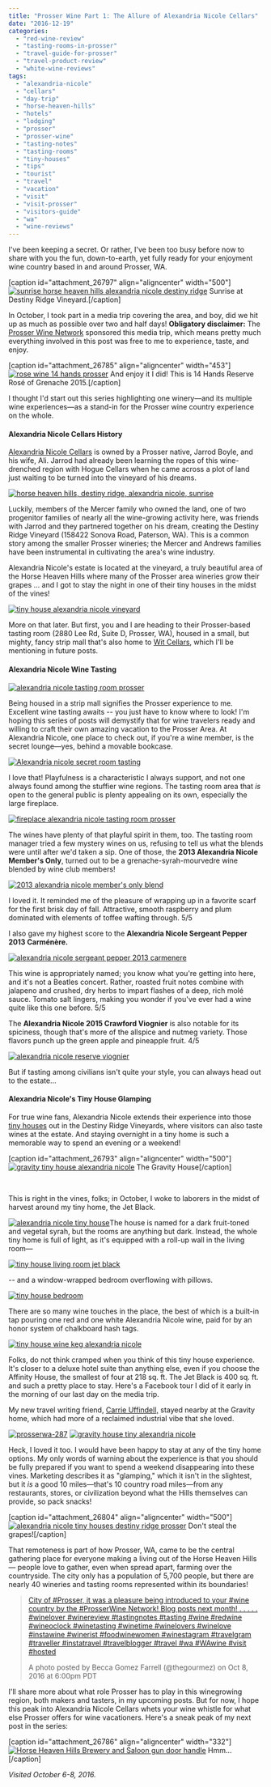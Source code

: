 ```yaml
---
title: "Prosser Wine Part 1: The Allure of Alexandria Nicole Cellars"
date: "2016-12-19"
categories: 
  - "red-wine-review"
  - "tasting-rooms-in-prosser"
  - "travel-guide-for-prosser"
  - "travel-product-review"
  - "white-wine-reviews"
tags: 
  - "alexandria-nicole"
  - "cellars"
  - "day-trip"
  - "horse-heaven-hills"
  - "hotels"
  - "lodging"
  - "prosser"
  - "prosser-wine"
  - "tasting-notes"
  - "tasting-rooms"
  - "tiny-houses"
  - "tips"
  - "tourist"
  - "travel"
  - "vacation"
  - "visit"
  - "visit-prosser"
  - "visitors-guide"
  - "wa"
  - "wine-reviews"
---
```


I've been keeping a secret. Or rather, I've been too busy before now to share with you the fun, down-to-earth, yet fully ready for your enjoyment wine country based in and around Prosser, WA.

\[caption id="attachment\_26797" align="aligncenter" width="500"\][![sunrise horse heaven hills alexandria nicole destiny ridge](http://s3.amazonaws.com/thegourmez-wpmedia/2016/12/ProsserWA-296-500x334.jpg)](http://s3.amazonaws.com/thegourmez-wpmedia/2016/12/ProsserWA-296.jpg) Sunrise at Destiny Ridge Vineyard.\[/caption\]

In October, I took part in a media trip covering the area, and boy, did we hit up as much as possible over two and half days! **Obligatory disclaimer:** The [Prosser Wine Network](http://prosserwinenetwork.com/) sponsored this media trip, which means pretty much everything involved in this post was free to me to experience, taste, and enjoy.

\[caption id="attachment\_26785" align="aligncenter" width="453"\][![rose wine 14 hands prosser](http://s3.amazonaws.com/thegourmez-wpmedia/2016/12/ProsserWA-060-453x500.jpg)](http://s3.amazonaws.com/thegourmez-wpmedia/2016/12/ProsserWA-060.jpg) And enjoy it I did! This is 14 Hands Reserve Rosé of Grenache 2015.\[/caption\]

I thought I'd start out this series highlighting one winery—and its multiple wine experiences—as a stand-in for the Prosser wine country experience on the whole.

#### Alexandria Nicole Cellars History

[Alexandria Nicole Cellars](http://www.alexandrianicolecellars.com/) is owned by a Prosser native, Jarrod Boyle, and his wife, Ali. Jarrod had already been learning the ropes of this wine-drenched region with Hogue Cellars when he came across a plot of land just waiting to be turned into the vineyard of his dreams.

[![horse heaven hills, destiny ridge, alexandria nicole, sunrise](http://s3.amazonaws.com/thegourmez-wpmedia/2016/12/ProsserWA-302.jpg)](http://s3.amazonaws.com/thegourmez-wpmedia/2016/12/ProsserWA-302.jpg)

Luckily, members of the Mercer family who owned the land, one of two progenitor families of nearly all the wine-growing activity here, was friends with Jarrod and they partnered together on his dream, creating the Destiny Ridge Vineyard (158422 Sonova Road, Paterson, WA). This is a common story among the smaller Prosser wineries; the Mercer and Andrews families have been instrumental in cultivating the area's wine industry.

Alexandria Nicole's estate is located at the vineyard, a truly beautiful area of the Horse Heaven Hills where many of the Prosser area wineries grow their grapes … and I got to stay the night in one of their tiny houses in the midst of the vines!

[![tiny house alexandria nicole vineyard](http://s3.amazonaws.com/thegourmez-wpmedia/2016/12/ProsserWA-304-500x345.jpg)](http://s3.amazonaws.com/thegourmez-wpmedia/2016/12/ProsserWA-304.jpg)

More on that later. But first, you and I are heading to their Prosser-based tasting room (2880 Lee Rd, Suite D, Prosser, WA), housed in a small, but mighty, fancy strip mall that's also home to [Wit Cellars](http://witcellars.com/), which I'll be mentioning in future posts.

#### Alexandria Nicole Wine Tasting

[![alexandria nicole tasting room prosser](http://s3.amazonaws.com/thegourmez-wpmedia/2016/12/ProsserWA-183-500x334.jpg)](http://s3.amazonaws.com/thegourmez-wpmedia/2016/12/ProsserWA-183.jpg)

Being housed in a strip mall signifies the Prosser experience to me. Excellent wine tasting awaits -- you just have to know where to look! I'm hoping this series of posts will demystify that for wine travelers ready and willing to craft their own amazing vacation to the Prosser Area. At Alexandria Nicole, one place to check out, if you're a wine member, is the secret lounge—yes, behind a movable bookcase.

[![Alexandria nicole secret room tasting](http://s3.amazonaws.com/thegourmez-wpmedia/2016/12/ProsserWA-187-402x500.jpg)](http://s3.amazonaws.com/thegourmez-wpmedia/2016/12/ProsserWA-187.jpg)

I love that! Playfulness is a characteristic I always support, and not one always found among the stuffier wine regions. The tasting room area that _is_ open to the general public is plenty appealing on its own, especially the large fireplace.

[![fireplace alexandria nicole tasting room prosser](http://s3.amazonaws.com/thegourmez-wpmedia/2016/12/ProsserWA-186-334x500.jpg)](http://s3.amazonaws.com/thegourmez-wpmedia/2016/12/ProsserWA-186.jpg)

The wines have plenty of that playful spirit in them, too. The tasting room manager tried a few mystery wines on us, refusing to tell us what the blends were until after we'd taken a sip. One of those, the **2013 Alexandria Nicole Member's Only**, turned out to be a grenache-syrah-mourvedre wine blended by wine club members!

[![2013 alexandria nicole member's only blend](http://s3.amazonaws.com/thegourmez-wpmedia/2016/12/ProsserWA-194-500x402.jpg)](http://s3.amazonaws.com/thegourmez-wpmedia/2016/12/ProsserWA-194.jpg)

I loved it. It reminded me of the pleasure of wrapping up in a favorite scarf for the first brisk day of fall. Attractive, smooth raspberry and plum dominated with elements of toffee wafting through. 5/5

I also gave my highest score to the **Alexandria Nicole Sergeant Pepper 2013 Carm****én****ère.**

[![alexandria nicole sergeant pepper 2013 carmenere](http://s3.amazonaws.com/thegourmez-wpmedia/2016/12/ProsserWA-198-334x500.jpg)](http://s3.amazonaws.com/thegourmez-wpmedia/2016/12/ProsserWA-198.jpg)

This wine is appropriately named; you know what you're getting into here, and it's not a Beatles concert. Rather, roasted fruit notes combine with jalapeno and crushed, dry herbs to impart flashes of a deep, rich molé sauce. Tomato salt lingers, making you wonder if you've ever had a wine quite like this one before. 5/5

The **Alexandria Nicole 2015 Crawford Viognier** is also notable for its spiciness, though that's more of the allspice and nutmeg variety. Those flavors punch up the green apple and pineapple fruit. 4/5

[![alexandria nicole reserve viognier](http://s3.amazonaws.com/thegourmez-wpmedia/2016/12/ProsserWA-191-334x500.jpg)](http://s3.amazonaws.com/thegourmez-wpmedia/2016/12/ProsserWA-191.jpg)

But if tasting among civilians isn't quite your style, you can always head out to the estate…

#### Alexandria Nicole's Tiny House Glamping

For true wine fans, Alexandria Nicole extends their experience into those [tiny houses](http://www.anctinyhouses.com/) out in the Destiny Ridge Vineyards, where visitors can also taste wines at the estate. And staying overnight in a tiny home is such a memorable way to spend an evening or a weekend!

\[caption id="attachment\_26793" align="aligncenter" width="500"\][![gravity tiny house alexandria nicole](http://s3.amazonaws.com/thegourmez-wpmedia/2016/12/ProsserWA-285-500x334.jpg)](http://s3.amazonaws.com/thegourmez-wpmedia/2016/12/ProsserWA-285.jpg) The Gravity House\[/caption\]

 

This is right in the vines, folks; in October, I woke to laborers in the midst of harvest around my tiny home, the Jet Black.

[![alexandria nicole tiny house](http://s3.amazonaws.com/thegourmez-wpmedia/2016/12/ProsserWA-307-399x500.jpg)](http://s3.amazonaws.com/thegourmez-wpmedia/2016/12/ProsserWA-307.jpg)The house is named for a dark fruit-toned and vegetal syrah, but the rooms are anything but dark. Instead, the whole tiny home is full of light, as it's equipped with a roll-up wall in the living room—

[![tiny house living room jet black](http://s3.amazonaws.com/thegourmez-wpmedia/2016/12/ProsserWA-309-500x334.jpg)](http://s3.amazonaws.com/thegourmez-wpmedia/2016/12/ProsserWA-309.jpg)

\-- and a window-wrapped bedroom overflowing with pillows.

[![tiny house bedroom](http://s3.amazonaws.com/thegourmez-wpmedia/2016/12/ProsserWA-310-334x500.jpg)](http://s3.amazonaws.com/thegourmez-wpmedia/2016/12/ProsserWA-310.jpg)

There are so many wine touches in the place, the best of which is a built-in tap pouring one red and one white Alexandria Nicole wine, paid for by an honor system of chalkboard hash tags.

[![tiny house wine keg alexandria nicole](http://s3.amazonaws.com/thegourmez-wpmedia/2016/12/ProsserWA-293-334x500.jpg)](http://s3.amazonaws.com/thegourmez-wpmedia/2016/12/ProsserWA-293.jpg)

Folks, do not think cramped when you think of this tiny house experience. It's closer to a deluxe hotel suite than anything else, even if you choose the Affinity House, the smallest of four at 218 sq. ft. The Jet Black is 400 sq. ft. and such a pretty place to stay. Here's a Facebook tour I did of it early in the morning of our last day on the media trip.

My new travel writing friend, [Carrie Uffindell,](http://carrieuffindell.com/about-me/) stayed nearby at the Gravity home, which had more of a reclaimed industrial vibe that she loved.

[![prosserwa-287](http://s3.amazonaws.com/thegourmez-wpmedia/2016/12/ProsserWA-287-500x438.jpg)](http://s3.amazonaws.com/thegourmez-wpmedia/2016/12/ProsserWA-287.jpg) [![gravity house tiny alexandria nicole](http://s3.amazonaws.com/thegourmez-wpmedia/2016/12/ProsserWA-289-334x500.jpg)](http://s3.amazonaws.com/thegourmez-wpmedia/2016/12/ProsserWA-289.jpg)

Heck, I loved it too. I would have been happy to stay at any of the tiny home options. My only words of warning about the experience is that you should be fully prepared if you want to spend a weekend disappearing into these vines. Marketing describes it as "glamping," which it isn't in the slightest, but it _is_ a good 10 miles—that's 10 country road miles—from any restaurants, stores, or civilization beyond what the Hills themselves can provide, so pack snacks!

\[caption id="attachment\_26804" align="aligncenter" width="500"\][![alexandria nicole tiny houses destiny ridge prosser](http://s3.amazonaws.com/thegourmez-wpmedia/2016/12/ProsserWA-316-500x334.jpg)](http://s3.amazonaws.com/thegourmez-wpmedia/2016/12/ProsserWA-316.jpg) Don't steal the grapes!\[/caption\]

That remoteness is part of how Prosser, WA, came to be the central gathering place for everyone making a living out of the Horse Heaven Hills — people love to gather, even when spread apart, farming over the countryside. The city only has a population of 5,700 people, but there are nearly 40 wineries and tasting rooms represented within its boundaries!

> [City of #Prosser, it was a pleasure being introduced to your #wine country by the #ProsserWine Network! Blog posts next month! . . . . . #winelover #winereview #tastingnotes #tasting #wine #redwine #wineoclock #winetasting #winetime #winelovers #winelove #instawine #winerist #foodwinewomen #winestagram #travelgram #traveller #instatravel #travelblogger #travel #wa #WAwine #visit #hosted](https://www.instagram.com/p/BLUq3VDDVmP/)
> 
> A photo posted by Becca Gomez Farrell (@thegourmez) on Oct 8, 2016 at 6:00pm PDT

I'll share more about what role Prosser has to play in this winegrowing region, both makers and tasters, in my upcoming posts. But for now, I hope this peak into Alexandria Nicole Cellars whets your wine whistle for what else Prosser offers for wine vacationers. Here's a sneak peak of my next post in the series:

\[caption id="attachment\_26786" align="aligncenter" width="332"\][![Horse Heaven Hills Brewery and Saloon gun door handle](http://s3.amazonaws.com/thegourmez-wpmedia/2016/12/ProsserWA-099-332x500.jpg)](http://s3.amazonaws.com/thegourmez-wpmedia/2016/12/ProsserWA-099.jpg) Hmm...\[/caption\]

_Visited October 6-8, 2016._
